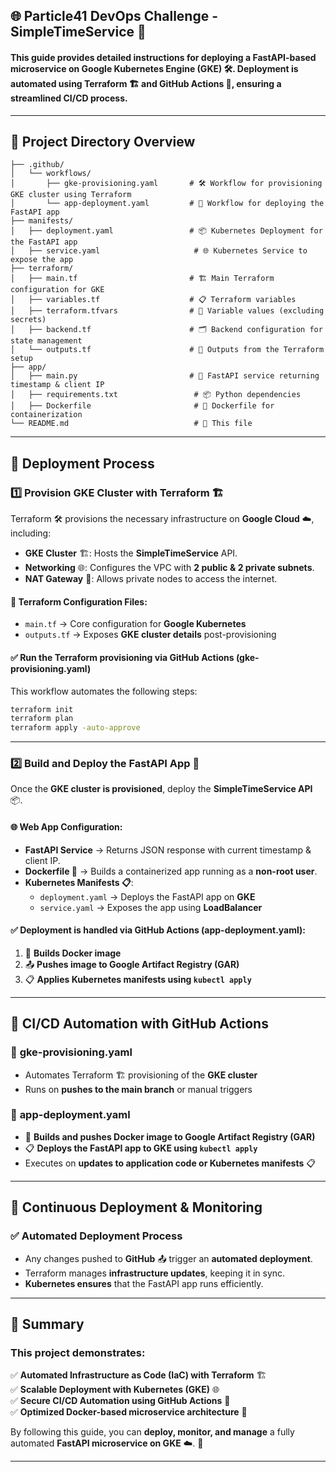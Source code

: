 ## 🌐 Particle41 DevOps Challenge - SimpleTimeService 🚀

#### This guide provides detailed instructions for deploying a **FastAPI-based microservice** on **Google Kubernetes Engine (GKE)** 🛠️. Deployment is automated using **Terraform** 🏗️ and **GitHub Actions** 🤖, ensuring a streamlined CI/CD process.

---

## 📂 Project Directory Overview

```
├── .github/
│   └── workflows/
│       ├── gke-provisioning.yaml       # 🛠️ Workflow for provisioning GKE cluster using Terraform
│       └── app-deployment.yaml         # 🚀 Workflow for deploying the FastAPI app
├── manifests/
│   ├── deployment.yaml                 # 📦 Kubernetes Deployment for the FastAPI app
│   ├── service.yaml                     # 🌐 Kubernetes Service to expose the app
├── terraform/
│   ├── main.tf                         # 🏗️ Main Terraform configuration for GKE                       
│   ├── variables.tf                    # 📋 Terraform variables
│   ├── terraform.tfvars                # 📝 Variable values (excluding secrets)
│   ├── backend.tf                      # 🗂️ Backend configuration for state management
│   └── outputs.tf                      # 🔄 Outputs from the Terraform setup
├── app/
│   ├── main.py                         # 🚀 FastAPI service returning timestamp & client IP
│   ├── requirements.txt                 # 📦 Python dependencies
│   ├── Dockerfile                       # 🐳 Dockerfile for containerization
└── README.md                            # 📘 This file
```

---

## 🚀 Deployment Process

### 1️⃣ Provision GKE Cluster with Terraform 🏗️

Terraform 🛠️ provisions the necessary infrastructure on **Google Cloud** ☁️, including:

- **GKE Cluster** 🏗️: Hosts the **SimpleTimeService** API.
- **Networking** 🌐: Configures the VPC with **2 public & 2 private subnets**.
- **NAT Gateway** 🔄: Allows private nodes to access the internet.

#### 📝 Terraform Configuration Files:

- `main.tf` → Core configuration for **Google Kubernetes**
- `outputs.tf` → Exposes **GKE cluster details** post-provisioning

#### ✅ Run the Terraform provisioning via **GitHub Actions (gke-provisioning.yaml)**

This workflow automates the following steps:

```bash
terraform init
terraform plan
terraform apply -auto-approve
```

---

### 2️⃣ Build and Deploy the FastAPI App 🚀

Once the **GKE cluster is provisioned**, deploy the **SimpleTimeService API** 📦.

#### 🌐 Web App Configuration:

- **FastAPI Service** → Returns JSON response with current timestamp & client IP.
- **Dockerfile 🐳** → Builds a containerized app running as a **non-root user**.
- **Kubernetes Manifests 📋**:
  - `deployment.yaml` → Deploys the FastAPI app on **GKE**
  - `service.yaml` → Exposes the app using **LoadBalancer**

#### ✅ Deployment is handled via **GitHub Actions (app-deployment.yaml)**:

1. 🐳 **Builds Docker image**
2. 📤 **Pushes image to Google Artifact Registry (GAR)**
3. 📋 **Applies Kubernetes manifests using `kubectl apply`**

---

## 🤖 CI/CD Automation with GitHub Actions

### 🔹 **gke-provisioning.yaml**
- Automates Terraform 🏗️ provisioning of the **GKE cluster**
- Runs on **pushes to the main branch** or manual triggers

### 🔹 **app-deployment.yaml**
- 🐳 **Builds and pushes Docker image to Google Artifact Registry (GAR)**
- 📋 **Deploys the FastAPI app to GKE using `kubectl apply`**
- Executes on **updates to application code or Kubernetes manifests** 📋

---

## 🔄 Continuous Deployment & Monitoring

### ✅ **Automated Deployment Process**
- Any changes pushed to **GitHub** 📤 trigger an **automated deployment**.
- Terraform manages **infrastructure updates**, keeping it in sync.
- **Kubernetes ensures** that the FastAPI app runs efficiently.

---

## 📝 Summary

### This project demonstrates:

✅ **Automated Infrastructure as Code (IaC) with Terraform** 🏗️  
✅ **Scalable Deployment with Kubernetes (GKE)** 🌐  
✅ **Secure CI/CD Automation using GitHub Actions** 🤖  
✅ **Optimized Docker-based microservice architecture** 🐳  

By following this guide, you can **deploy, monitor, and manage** a fully automated **FastAPI microservice on GKE** ☁️. 🚀

---
